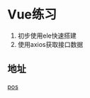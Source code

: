 # Vue练习
1. 初步使用ele快速搭建
2. 使用axios获取接口数据

## 地址
[pos](https://github.com/helingang/demo/tree/master/Demo-pos)
